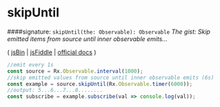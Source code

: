 # skipUntil
####signature: `skipUntil(the: Observable): Observable`
*The gist: Skip emitted items from source until inner observable emits...*

( [jsBin](http://jsbin.com/tapizososu/1/edit?js,console) | [jsFiddle](https://jsfiddle.net/qg6qfqLz/23/) | [official docs](http://reactivex.io/rxjs/class/es6/Observable.js~Observable.html#instance-method-skipUntil) )
```js
//emit every 1s
const source = Rx.Observable.interval(1000);
//skip emitted values from source until inner observable emits (6s)
const example = source.skipUntil(Rx.Observable.timer(6000));
//output: 5...6...7...8........
const subscribe = example.subscribe(val => console.log(val));
```